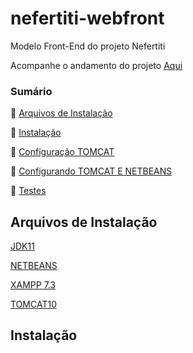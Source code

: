 # nefertiti-webfront

Modelo Front-End do projeto Nefertiti

Acompanhe o andamento do projeto  <a href="https://almeidastor.github.io/nefertiti-webfront/">Aqui</a>


### Sumário
🔹 [Arquivos de Instalação](#arquivos-de-instalação)

🔹 [Instalação](#instalação)

🔹 [Configuração TOMCAT](#configuração-TOMCAT)

🔹 [Configurando TOMCAT E NETBEANS](#configurando-TOMCAT-E-NETBEANS)

🔹 [Testes](#testes)





## Arquivos de Instalação 
<p align="justify">
<a href="https://www.oracle.com/br/java/technologies/downloads/#java11">JDK11</a>
</p>
<p align="justify">
<a href="https://netbeans.apache.org/download/">NETBEANS</a>
</p>
<p align="justify">
<a href="https://sourceforge.net/projects/xampp/files/XAMPP%20Windows/7.3.0/xampp-win32-7.3.0-0-VC15-installer.exe/download">XAMPP 7.3</a>
</p>
<p align="justify">
<a href="https://tomcat.apache.org/download-10.cgi">TOMCAT10</a>
</p>


## Instalação